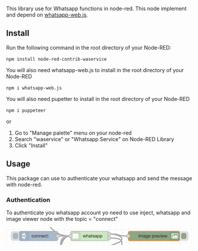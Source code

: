 This library use for Whatsapp functions in node-red. This node implement and depend on [whatsapp-web.js](https://wwebjs.dev/).

## Install
Run the following command in the root directory of your Node-RED:
```
npm install node-red-contrib-waservice
```
You will also need whatsapp-web.js to install in the root directory of your Node-RED
```
npm i whatsapp-web.js
```
You will also need pupetter to install in the root directory of your Node-RED
```
npm i puppeteer
```
or

1. Go to "Manage palette" menu on your node-red
2. Search "waservice" or "Whatsapp Service" on Node-RED Library
3. Click "Install"

## Usage
This package can use to authenticate your whatsapp and send the message with node-red.

### Authentication
To authenticate you whatsapp account yo need to use inject, whatsapp and image viewer node with the topic = "connect"

![Plugin in action](https://github.com/imboost/node-red-contrib-waservice/blob/main/waservice_authentication.png?raw=true)